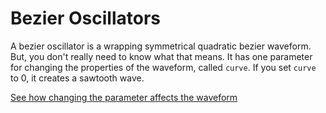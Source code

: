 # Bezier Oscillators
A bezier oscillator is a wrapping symmetrical quadratic bezier waveform.  But,
you don't really need to know what that means.  It has one parameter for
changing the properties of the waveform, called `curve`.  If you set `curve` to
0, it creates a sawtooth wave.

[See how changing the parameter affects the waveform](https://www.desmos.com/calculator/u95z5dg2mq)
